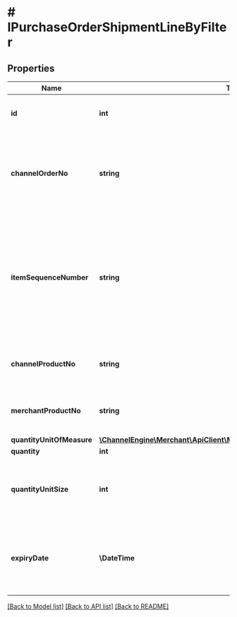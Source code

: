 # # IPurchaseOrderShipmentLineByFilter

## Properties

Name | Type | Description | Notes
------------ | ------------- | ------------- | -------------
**id** | **int** | ChannelEngine identifier of the shipment line | [optional]
**channelOrderNo** | **string** | The number the channel uses to identify the purchase order,  which this line (partially) ships. | [optional]
**itemSequenceNumber** | **string** | Item sequence number for the item. The first item will be 001, the second 002, and so on.  This number is used as a reference to refer to this item from the carton or pallet level. | [optional]
**channelProductNo** | **string** | The number the channel uses to identify the product | [optional]
**merchantProductNo** | **string** | The number the merchant uses to identify the product | [optional]
**quantityUnitOfMeasure** | [**\ChannelEngine\Merchant\ApiClient\Model\PurchaseOrderLineUnitOfMeasure**](PurchaseOrderLineUnitOfMeasure.md) |  | [optional]
**quantity** | **int** | The quantity | [optional]
**quantityUnitSize** | **int** | The case size, in the event that we ordered using cases. Otherwise, it is 1. | [optional]
**expiryDate** | **\DateTime** | The date that determines the limit of consumption or use of a product.  For perishable products. | [optional]

[[Back to Model list]](../../README.md#models) [[Back to API list]](../../README.md#endpoints) [[Back to README]](../../README.md)
